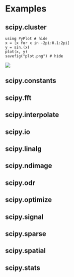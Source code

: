 # Examples

## scipy.cluster

```@example
using PyPlot # hide
x = [x for x in -2pi:0.1:2pi]
y = sin.(x)
plot(x, y)
savefig("plot.png") # hide
```

![](plot.png)

## scipy.constants


## scipy.fft


## scipy.interpolate


## scipy.io


## scipy.linalg


## scipy.ndimage


## scipy.odr


## scipy.optimize


## scipy.signal


## scipy.sparse


## scipy.spatial


## scipy.stats


